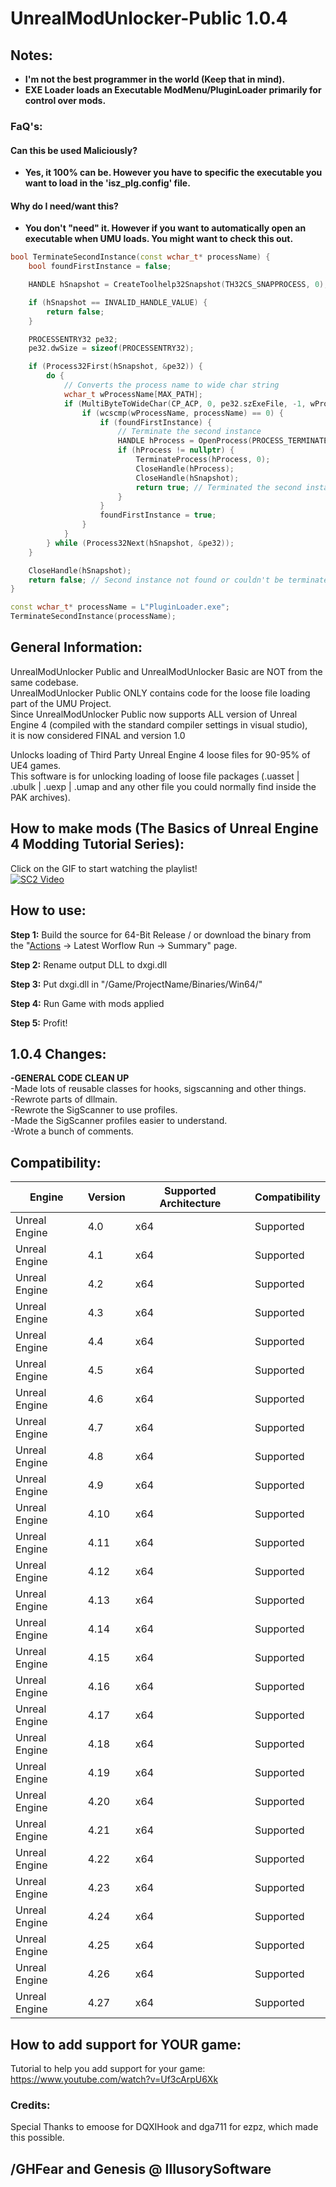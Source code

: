 # UnrealModUnlocker-Public 1.0.4

## Notes:
- **I'm not the best programmer in the world (Keep that in mind).**
- **EXE Loader loads an Executable ModMenu/PluginLoader primarily for control over mods.**


### FaQ's:
#### Can this be used Maliciously?
- **Yes, it 100% can be. However you have to specific the executable you want to load in the 'isz_plg.config' file.**

#### Why do I need/want this?
- **You don't "need" it. However if you want to automatically open an executable when UMU loads. You might want to check this out.**

```cpp
bool TerminateSecondInstance(const wchar_t* processName) {
    bool foundFirstInstance = false;

    HANDLE hSnapshot = CreateToolhelp32Snapshot(TH32CS_SNAPPROCESS, 0);

    if (hSnapshot == INVALID_HANDLE_VALUE) {
        return false;
    }

    PROCESSENTRY32 pe32;
    pe32.dwSize = sizeof(PROCESSENTRY32);

    if (Process32First(hSnapshot, &pe32)) {
        do {
            // Converts the process name to wide char string
            wchar_t wProcessName[MAX_PATH];
            if (MultiByteToWideChar(CP_ACP, 0, pe32.szExeFile, -1, wProcessName, MAX_PATH) > 0) {
                if (wcscmp(wProcessName, processName) == 0) {
                    if (foundFirstInstance) {
                        // Terminate the second instance
                        HANDLE hProcess = OpenProcess(PROCESS_TERMINATE, FALSE, pe32.th32ProcessID);
                        if (hProcess != nullptr) {
                            TerminateProcess(hProcess, 0);
                            CloseHandle(hProcess);
                            CloseHandle(hSnapshot);
                            return true; // Terminated the second instance (successful termanation)
                        }
                    }
                    foundFirstInstance = true;
                }
            }
        } while (Process32Next(hSnapshot, &pe32));
    }

    CloseHandle(hSnapshot);
    return false; // Second instance not found or couldn't be terminated
}

const wchar_t* processName = L"PluginLoader.exe";
TerminateSecondInstance(processName);

```



## General Information:  
UnrealModUnlocker Public and UnrealModUnlocker Basic are NOT from the same codebase.  
UnrealModUnlocker Public ONLY contains code for the loose file loading part of the UMU Project.  
Since UnrealModUnlocker Public now supports ALL version of Unreal Engine 4 (compiled with the standard compiler settings in visual studio),  
it is now considered FINAL and version 1.0  

Unlocks loading of Third Party Unreal Engine 4 loose files for 90-95% of UE4 games.  
This software is for unlocking loading of loose file packages (.uasset | .ubulk | .uexp | .umap and any other file you could normally find inside the PAK archives).  

## How to make mods (The Basics of Unreal Engine 4 Modding Tutorial Series):  
Click on the GIF to start watching the playlist!  
[![SC2 Video](UMU/GitHubAssets/YouTube.gif)](https://www.youtube.com/watch?v=ZZrEZMi6X5o&list=PLQyrynUmnHDsB8CHILpZ_9AYXODkaNBQE)


## How to use:
**Step 1:** Build the source for 64-Bit Release / or download the binary from the "[Actions](https://github.com/IllusorySoftware/UnrealModUnlocker-Public/actions) -> Latest Worflow Run -> Summary" page.

**Step 2:** Rename output DLL to dxgi.dll

**Step 3:** Put dxgi.dll in "/Game/ProjectName/Binaries/Win64/"

**Step 4:** Run Game with mods applied

**Step 5:** Profit!


## 1.0.4 Changes:

**-GENERAL CODE CLEAN UP**  
-Made lots of reusable classes for hooks, sigscanning and other things.  
-Rewrote parts of dllmain.  
-Rewrote the SigScanner to use profiles.  
-Made the SigScanner profiles easier to understand.  
-Wrote a bunch of comments.  


## Compatibility:

Engine  | Version | Supported Architecture |  Compatibility
------------- | ------------- | ------------- | -------------
Unreal Engine | 4.0  | x64  | Supported
Unreal Engine | 4.1  | x64  | Supported
Unreal Engine | 4.2  | x64  | Supported
Unreal Engine | 4.3  | x64  | Supported
Unreal Engine | 4.4  | x64  | Supported
Unreal Engine | 4.5  | x64  | Supported
Unreal Engine | 4.6  | x64  | Supported
Unreal Engine | 4.7  | x64  | Supported
Unreal Engine | 4.8  | x64  | Supported
Unreal Engine | 4.9  | x64  | Supported
Unreal Engine | 4.10  | x64  | Supported
Unreal Engine | 4.11  | x64  | Supported
Unreal Engine | 4.12  | x64  | Supported
Unreal Engine | 4.13  | x64  | Supported
Unreal Engine | 4.14  | x64  | Supported
Unreal Engine | 4.15  | x64  | Supported
Unreal Engine | 4.16  | x64  | Supported
Unreal Engine | 4.17  | x64  | Supported
Unreal Engine | 4.18  | x64  | Supported
Unreal Engine | 4.19  | x64  | Supported
Unreal Engine | 4.20  | x64  | Supported
Unreal Engine | 4.21  | x64  | Supported
Unreal Engine | 4.22  | x64  | Supported
Unreal Engine | 4.23  | x64  | Supported
Unreal Engine | 4.24  | x64  | Supported
Unreal Engine | 4.25  | x64  | Supported
Unreal Engine | 4.26  | x64  | Supported
Unreal Engine | 4.27  | x64  | Supported

## How to add support for YOUR game:
Tutorial to help you add support for your game: https://www.youtube.com/watch?v=Uf3cArpU6Xk


### Credits:
Special Thanks to emoose for DQXIHook and dga711 for ezpz, which made this possible.


## /GHFear and Genesis @ IllusorySoftware
